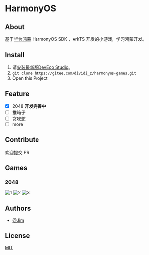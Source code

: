 # HarmonyOS

## About
基于[华为鸿蒙](https://developer.huawei.com/consumer/cn/sdk) HarmonyOS SDK ，ArkTS 开发的小游戏，学习鸿蒙开发。

## Install

1. 请[安装最新版DevEco Studio](https://developer.huawei.com/consumer/cn/download/)。
1. `git clone https://gitee.com/dividi_z/harmonyos-games.git`
1. Open this Project

## Feature
- [x] 2048 **开发完善中**
- [ ] 推箱子
- [ ] 贪吃蛇
- [ ] more

## Contribute

欢迎提交 PR

## Games

### 2048

![1](./docs/images/1.png)
![2](./docs/images/2.png)
![3](./docs/images/3.png)

## Authors

- [@Jim](https://gitee.com/dividi_z)


## License

[MIT](https://choosealicense.com/licenses/mit/)

